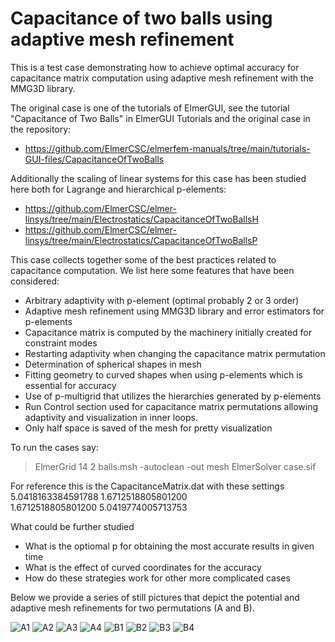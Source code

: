 # Capacitance of two balls using adaptive mesh refinement

This is a test case demonstrating how to achieve optimal accuracy for capacitance matrix computation
using adaptive mesh refinement with the MMG3D library.

The original case is one of the tutorials of ElmerGUI, see the tutorial "Capacitance of Two Balls" in
ElmerGUI Tutorials and the original case in the repository:
* https://github.com/ElmerCSC/elmerfem-manuals/tree/main/tutorials-GUI-files/CapacitanceOfTwoBalls

Additionally the scaling of linear systems for this case has been studied here both for Lagrange and hierarchical p-elements:
* https://github.com/ElmerCSC/elmer-linsys/tree/main/Electrostatics/CapacitanceOfTwoBallsH
* https://github.com/ElmerCSC/elmer-linsys/tree/main/Electrostatics/CapacitanceOfTwoBallsP

This case collects together some of the best practices related to capacitance computation.
We list here some features that have been considered:
* Arbitrary adaptivity with p-element (optimal probably 2 or 3 order)
* Adaptive mesh refinement using MMG3D library and error estimators for p-elements
* Capacitance matrix is computed by the machinery initially created for constraint modes
* Restarting adaptivity when changing the capacitance matrix permutation
* Determination of spherical shapes in mesh
* Fitting geometry to curved shapes when using p-elements which is essential for accuracy
* Use of p-multigrid that utilizes the hierarchies generated by p-elements
* Run Control section used for capacitance matrix permutations allowing adaptivity and visualization in inner loops.
* Only half space is saved of the mesh for pretty visualization

To run the cases say:
>ElmerGrid 14 2 balls.msh -autoclean -out mesh
>ElmerSolver case.sif

For reference this is the CapacitanceMatrix.dat with these settings
   5.0418163384591788        1.6712518805801200     
   1.6712518805801200        5.0419774005713753     

What could be further studied
* What is the optiomal p for obtaining the most accurate results in given time
* What is the effect of curved coordinates for the accuracy
* How do these strategies work for other more complicated cases

Below we provide a series of still pictures that depict the potential and
adaptive mesh refinements for two permutations (A and B). 

![A1](two-balls-pot.0000.png)
![A2](two-balls-pot.0001.png)
![A3](two-balls-pot.0002.png)
![A4](two-balls-pot.0003.png)
![B1](two-balls-pot.0004.png)
![B2](two-balls-pot.0005.png)
![B3](two-balls-pot.0006.png)
![B4](two-balls-pot.0007.png)



